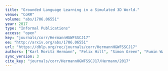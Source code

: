 ```yaml
---
title: "Grounded Language Learning in a Simulated 3D World."
venue: "CoRR"
volume: "abs/1706.06551"
year: 2017
type: "Informal Publications"
access: "open"
key: "journals/corr/HermannHGWFSSCJ17"
ee: "http://arxiv.org/abs/1706.06551"
url: "https://dblp.org/rec/journals/corr/HermannHGWFSSCJ17"
authors: ["Karl Moritz Hermann", "Felix Hill", "Simon Green", "Fumin Wang", "Ryan Faulkner", "Hubert Soyer", "David Szepesvari", "Wojciech Marian Czarnecki", "Max Jaderberg", "Denis Teplyashin", "Marcus Wainwright", "Chris Apps", "Demis Hassabis", "Phil Blunsom"]
sync_version: 3
cite_key: "journals/corr/HermannHGWFSSCJ17/Hermann/2017"
---
```

